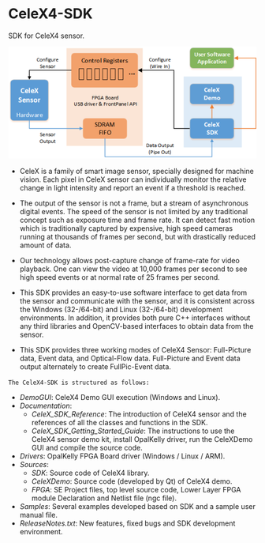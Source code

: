 # CeleX4-SDK
SDK for CeleX4 sensor.

![Structure](https://github.com/CelePixel/CeleX-SDK/blob/CeleX-SDK_v2.2/Sources/CeleXDemo/images/SDK_Structure.png)

* CeleX is a family of smart image sensor, specially designed for machine vision. Each pixel in CeleX
sensor can individually monitor the relative change in light intensity and report an event if a threshold is
reached.

* The output of the sensor is not a frame, but a stream of asynchronous digital events. The speed of the sensor
is not limited by any traditional concept such as exposure time and frame rate. It can detect fast motion
which is traditionally captured by expensive, high speed cameras running at thousands of frames per second,
but with drastically reduced amount of data.

* Our technology allows post-capture change of frame-rate for video playback. One can view the video at
10,000 frames per second to see high speed events or at normal rate of 25 frames per second.

* This SDK provides an easy-to-use software interface to get data from the sensor and communicate with the
sensor, and it is consistent across the Windows (32-/64-bit) and Linux (32-/64-bit) development
environments. In addition, it provides both pure C++ interfaces without any third libraries and
OpenCV-based interfaces to obtain data from the sensor.

* This SDK provides three working modes of CeleX4 Sensor: Full-Picture data, Event data, and
Optical-Flow data. Full-Picture and Event data output alternately to create FullPic-Event data.

`The CeleX4-SDK is structured as follows:`

* _DemoGUI_: CeleX4 Demo GUI execution (Windows and Linux).
* _Documentation_:
  * _CeleX_SDK_Reference_: The introduction of CeleX4 sensor and the references of all the classes and functions in the SDK.
  * _CeleX_SDK_Getting_Started_Guide_: The instructions to use the CeleX4 sensor demo kit, install OpalKelly driver, run the CeleXDemo GUI and compile the source code.
* _Drivers_: OpalKelly FPGA Board driver (Windows / Linux / ARM).
* _Sources_:
  * _SDK_: Source code of CeleX4 library.
  * _CeleXDemo_: Source code (developed by Qt) of CeleX4 demo.
  * _FPGA_: SE Project files, top level source code, Lower Layer FPGA module Declaration and Netlist file (ngc file).
* _Samples_: Several examples developed based on SDK and a sample user manual file.
* _ReleaseNotes.txt_: New features, fixed bugs and SDK development environment.
